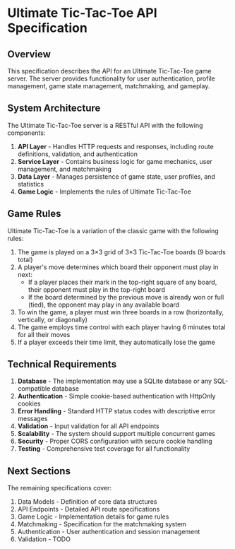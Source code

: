# Ultimate Tic-Tac-Toe API Specification

## Overview

This specification describes the API for an Ultimate Tic-Tac-Toe game server. The server provides functionality for user authentication, profile management, game state management, matchmaking, and gameplay.

## System Architecture

The Ultimate Tic-Tac-Toe server is a RESTful API with the following components:

1. **API Layer** - Handles HTTP requests and responses, including route definitions, validation, and authentication
2. **Service Layer** - Contains business logic for game mechanics, user management, and matchmaking
3. **Data Layer** - Manages persistence of game state, user profiles, and statistics
4. **Game Logic** - Implements the rules of Ultimate Tic-Tac-Toe

## Game Rules

Ultimate Tic-Tac-Toe is a variation of the classic game with the following rules:

1. The game is played on a 3×3 grid of 3×3 Tic-Tac-Toe boards (9 boards total)
2. A player's move determines which board their opponent must play in next:
   - If a player places their mark in the top-right square of any board, their opponent must play in the top-right board
   - If the board determined by the previous move is already won or full (tied), the opponent may play in any available board
3. To win the game, a player must win three boards in a row (horizontally, vertically, or diagonally)
4. The game employs time control with each player having 6 minutes total for all their moves
5. If a player exceeds their time limit, they automatically lose the game

## Technical Requirements

1. **Database** - The implementation may use a SQLite database or any SQL-compatible database
2. **Authentication** - Simple cookie-based authentication with HttpOnly cookies
3. **Error Handling** - Standard HTTP status codes with descriptive error messages
4. **Validation** - Input validation for all API endpoints
5. **Scalability** - The system should support multiple concurrent games
6. **Security** - Proper CORS configuration with secure cookie handling
7. **Testing** - Comprehensive test coverage for all functionality

## Next Sections

The remaining specifications cover:

1. Data Models - Definition of core data structures
2. API Endpoints - Detailed API route specifications
3. Game Logic - Implementation details for game rules
4. Matchmaking - Specification for the matchmaking system
5. Authentication - User authentication and session management
6. Validation - TODO
